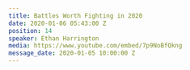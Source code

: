 ```yaml
---
title: Battles Worth Fighting in 2020
date: 2020-01-06 05:43:00 Z
position: 14
speaker: Ethan Harrington
media: https://www.youtube.com/embed/7p9NoBfQkng
message_date: 2020-01-05 10:00:00 Z
---
```


